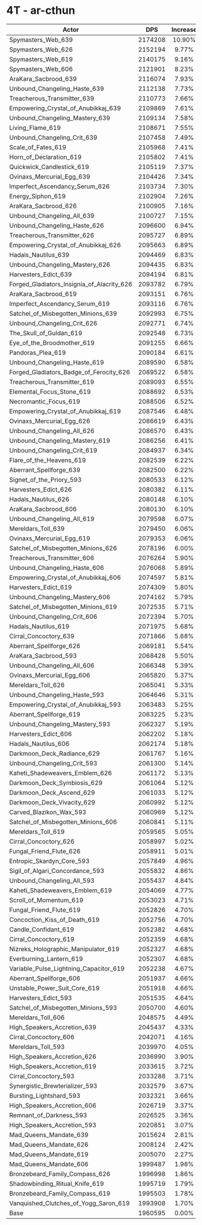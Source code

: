# 4T - ar-cthun
| Actor | DPS | Increase |
|---|:---:|:---:|
|Spymasters_Web_639|2174208|10.90%|
|Spymasters_Web_626|2152194|9.77%|
|Spymasters_Web_619|2140175|9.16%|
|Spymasters_Web_606|2121901|8.23%|
|AraKara_Sacbrood_639|2116074|7.93%|
|Unbound_Changeling_Haste_639|2112138|7.73%|
|Treacherous_Transmitter_639|2110773|7.66%|
|Empowering_Crystal_of_Anubikkaj_639|2109869|7.61%|
|Unbound_Changeling_Mastery_639|2109134|7.58%|
|Living_Flame_619|2108671|7.55%|
|Unbound_Changeling_Crit_639|2107458|7.49%|
|Scale_of_Fates_619|2105968|7.41%|
|Horn_of_Declaration_619|2105802|7.41%|
|Quickwick_Candlestick_619|2105119|7.37%|
|Ovinaxs_Mercurial_Egg_639|2104426|7.34%|
|Imperfect_Ascendancy_Serum_626|2103734|7.30%|
|Energy_Siphon_619|2102904|7.26%|
|AraKara_Sacbrood_626|2100905|7.16%|
|Unbound_Changeling_All_639|2100727|7.15%|
|Unbound_Changeling_Haste_626|2096600|6.94%|
|Treacherous_Transmitter_626|2095727|6.89%|
|Empowering_Crystal_of_Anubikkaj_626|2095663|6.89%|
|Hadals_Nautilus_639|2094469|6.83%|
|Unbound_Changeling_Mastery_626|2094435|6.83%|
|Harvesters_Edict_639|2094194|6.81%|
|Forged_Gladiators_Insignia_of_Alacrity_626|2093782|6.79%|
|AraKara_Sacbrood_619|2093151|6.76%|
|Imperfect_Ascendancy_Serum_619|2093116|6.76%|
|Satchel_of_Misbegotten_Minions_639|2092993|6.75%|
|Unbound_Changeling_Crit_626|2092771|6.74%|
|The_Skull_of_Guldan_619|2092548|6.73%|
|Eye_of_the_Broodmother_619|2091255|6.66%|
|Pandoras_Plea_619|2090184|6.61%|
|Unbound_Changeling_Haste_619|2089590|6.58%|
|Forged_Gladiators_Badge_of_Ferocity_626|2089522|6.58%|
|Treacherous_Transmitter_619|2089093|6.55%|
|Elemental_Focus_Stone_619|2088692|6.53%|
|Necromantic_Focus_619|2088506|6.52%|
|Empowering_Crystal_of_Anubikkaj_619|2087546|6.48%|
|Ovinaxs_Mercurial_Egg_626|2086619|6.43%|
|Unbound_Changeling_All_626|2086570|6.43%|
|Unbound_Changeling_Mastery_619|2086256|6.41%|
|Unbound_Changeling_Crit_619|2084937|6.34%|
|Flare_of_the_Heavens_619|2082539|6.22%|
|Aberrant_Spellforge_639|2082500|6.22%|
|Signet_of_the_Priory_593|2080533|6.12%|
|Harvesters_Edict_626|2080382|6.11%|
|Hadals_Nautilus_626|2080148|6.10%|
|AraKara_Sacbrood_606|2080130|6.10%|
|Unbound_Changeling_All_619|2079598|6.07%|
|Mereldars_Toll_639|2079450|6.06%|
|Ovinaxs_Mercurial_Egg_619|2079353|6.06%|
|Satchel_of_Misbegotten_Minions_626|2078196|6.00%|
|Treacherous_Transmitter_606|2076264|5.90%|
|Unbound_Changeling_Haste_606|2076068|5.89%|
|Empowering_Crystal_of_Anubikkaj_606|2074597|5.81%|
|Harvesters_Edict_619|2074309|5.80%|
|Unbound_Changeling_Mastery_606|2074162|5.79%|
|Satchel_of_Misbegotten_Minions_619|2072535|5.71%|
|Unbound_Changeling_Crit_606|2072394|5.70%|
|Hadals_Nautilus_619|2071975|5.68%|
|Cirral_Concoctory_639|2071866|5.68%|
|Aberrant_Spellforge_626|2069181|5.54%|
|AraKara_Sacbrood_593|2068428|5.50%|
|Unbound_Changeling_All_606|2066348|5.39%|
|Ovinaxs_Mercurial_Egg_606|2065820|5.37%|
|Mereldars_Toll_626|2065041|5.33%|
|Unbound_Changeling_Haste_593|2064646|5.31%|
|Empowering_Crystal_of_Anubikkaj_593|2063483|5.25%|
|Aberrant_Spellforge_619|2063225|5.23%|
|Unbound_Changeling_Mastery_593|2062327|5.19%|
|Harvesters_Edict_606|2062202|5.18%|
|Hadals_Nautilus_606|2062174|5.18%|
|Darkmoon_Deck_Radiance_629|2061767|5.16%|
|Unbound_Changeling_Crit_593|2061300|5.14%|
|Kaheti_Shadeweavers_Emblem_626|2061172|5.13%|
|Darkmoon_Deck_Symbiosis_629|2061064|5.12%|
|Darkmoon_Deck_Ascend_629|2061033|5.12%|
|Darkmoon_Deck_Vivacity_629|2060992|5.12%|
|Carved_Blazikon_Wax_593|2060969|5.12%|
|Satchel_of_Misbegotten_Minions_606|2060841|5.11%|
|Mereldars_Toll_619|2059565|5.05%|
|Cirral_Concoctory_626|2058997|5.02%|
|Fungal_Friend_Flute_626|2058911|5.01%|
|Entropic_Skardyn_Core_593|2057849|4.96%|
|Sigil_of_Algari_Concordance_593|2055832|4.86%|
|Unbound_Changeling_All_593|2055437|4.84%|
|Kaheti_Shadeweavers_Emblem_619|2054069|4.77%|
|Scroll_of_Momentum_619|2053023|4.71%|
|Fungal_Friend_Flute_619|2052826|4.70%|
|Concoction_Kiss_of_Death_619|2052756|4.70%|
|Candle_Confidant_619|2052382|4.68%|
|Cirral_Concoctory_619|2052359|4.68%|
|Nizreks_Holographic_Manipulator_619|2052327|4.68%|
|Everburning_Lantern_619|2052307|4.68%|
|Variable_Pulse_Lightning_Capacitor_619|2052238|4.67%|
|Aberrant_Spellforge_606|2051937|4.66%|
|Unstable_Power_Suit_Core_619|2051918|4.66%|
|Harvesters_Edict_593|2051535|4.64%|
|Satchel_of_Misbegotten_Minions_593|2050700|4.60%|
|Mereldars_Toll_606|2048575|4.49%|
|High_Speakers_Accretion_639|2045437|4.33%|
|Cirral_Concoctory_606|2042071|4.16%|
|Mereldars_Toll_593|2039970|4.05%|
|High_Speakers_Accretion_626|2036990|3.90%|
|High_Speakers_Accretion_619|2033615|3.72%|
|Cirral_Concoctory_593|2033288|3.71%|
|Synergistic_Brewterializer_593|2032579|3.67%|
|Bursting_Lightshard_593|2032321|3.66%|
|High_Speakers_Accretion_606|2026719|3.37%|
|Remnant_of_Darkness_593|2026525|3.36%|
|High_Speakers_Accretion_593|2020851|3.07%|
|Mad_Queens_Mandate_639|2015624|2.81%|
|Mad_Queens_Mandate_626|2008124|2.42%|
|Mad_Queens_Mandate_619|2005070|2.27%|
|Mad_Queens_Mandate_606|1999487|1.98%|
|Bronzebeard_Family_Compass_626|1996998|1.86%|
|Shadowbinding_Ritual_Knife_619|1995719|1.79%|
|Bronzebeard_Family_Compass_619|1995503|1.78%|
|Vanquished_Clutches_of_Yogg_Saron_619|1993908|1.70%|
|Base|1960595|0.00%|
